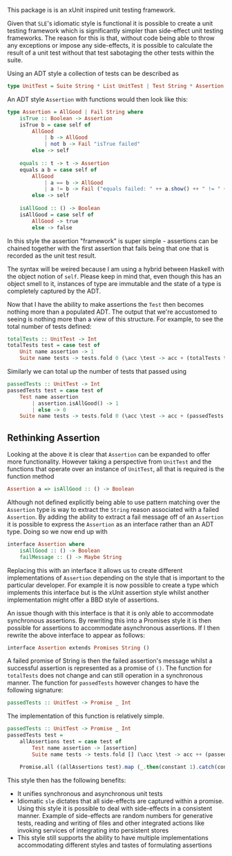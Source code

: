 This package is is an xUnit inspired unit testing framework.

Given that `SLE`'s idiomatic style is functional it is possible to create a unit testing framework which is 
significantly simpler than side-effect unit testing frameworks.  The reason for this is that, without code being able to 
throw any exceptions or impose any side-effects, it is possible to calculate the result of a unit test without that test 
sabotaging the other tests within the suite.
 
Using an ADT style a collection of tests can be described as
 
```haskell
type UnitTest = Suite String * List UnitTest | Test String * Assertion 
```
 
An ADT style `Assertion` with functions would then look like this:

```haskell
type Assertion = AllGood | Fail String where
    isTrue :: Boolean -> Assertion
    isTrue b = case self of
        AllGood 
            | b -> AllGood
            | not b -> Fail "isTrue failed"
        else -> self
        
    equals :: t -> t -> Assertion
    equals a b = case self of
        AllGood 
            | a == b -> AllGood
            | a != b -> Fail ("equals failed: " ++ a.show() ++ " != " ++ b.show())
        else -> self
    
    isAllGood :: () -> Boolean
    isAllGood = case self of
        AllGood -> true
        else -> false
```

In this style the assertion "framework" is super simple - assertions can be chained together with the first assertion
that fails being that one that is recorded as the unit test result.

The syntax will be weired because I am using a hybrid between Haskell with the object notion of `self`.  Please keep in
mind that, even though this has an object smell to it, instances of type are immutable and the state of a type is
completely captured by the ADT.

Now that I have the ability to make assertions the `Test` then becomes nothing more than a populated ADT.  The output
that we're accustomed to seeing is nothing more than a view of this structure.  For example, to see the total number of
tests defined:

```haskell
totalTests :: UnitTest -> Int
totalTests test = case test of
    Unit name assertion -> 1
    Suite name tests -> tests.fold 0 (\acc \test -> acc + (totalTests test))    
```

Similarly we can total up the number of tests that passed using

```haskell
passedTests :: UnitTest -> Int
passedTests test = case test of
    Test name assertion
        | assertion.isAllGood() -> 1
        | else -> 0
    Suite name tests -> tests.fold 0 (\acc \test -> acc + (passedTests test))
```

## Rethinking Assertion

Looking at the above it is clear that `Assertion` can be expanded to offer more functionality.  However taking a 
perspective from `UnitTest` and the functions that operate over an instance of `UnitTest`, all that is required is the 
function method

```haskell
Assertion a => isAllGood :: () -> Boolean 
```

Although not defined explicitly being able to use pattern matching over the `Assertion` type is way to extract the 
`String` reason associated with a failed `Assertion`.  By adding the ability to extract a fail message off of an
`Assertion` it is possible to express the `Assertion` as an interface rather than an ADT type.  Doing so we now end up
with

```haskell
interface Assertion where
    isAllGood :: () -> Boolean
    failMessage :: () -> Maybe String
```

Replacing this with an interface it allows us to create different implementations of `Assertion` depending on the  style 
that is important to the particular developer.  For example it is now possible to create a type which implements this 
interface but is the xUnit assertion style whilst another implementation might offer a BBD style of assertions.
 
An issue though with this interface is that it is only able to accommodate synchronous assertions.  By rewriting this
into a Promises style it is then possible for assertions to accommodate asynchronous assertions.  If I then rewrite
the above interface to appear as follows:

```haskell
interface Assertion extends Promises String ()
```

A failed promise of String is then the failed assertion's message whilst a successful assertion is represented as a 
promise of `()`.  The function for `totalTests` does not change and can still operation in a synchronous manner.  The 
function for `passedTests` however changes to have the following signature:
 
```haskell
passedTests :: UnitTest -> Promise _ Int
```

The implementation of this function is relatively simple.

```haskell
passedTests :: UnitTest -> Promise _ Int
passedTests test = 
    allAssertions test = case test of
        Test name assertion -> [assertion]
        Suite name tests -> tests.fold [] (\acc \test -> acc ++ (passedTests test))

    Promise.all ((allAssertions test).map (_.then(constant 1).catch(constant 0))).then(_.foldl 0 (+))
```

This style then has the following benefits:

* It unifies synchronous and asynchronous unit tests
* Idiomatic `sle` dictates that all side-effects are captured within a promise.  Using this style it is possible to deal
  with side-effects in a consistent manner.  Example of side-effects are random numbers for generative tests, reading
  and writing of files and other integrated actions like invoking services of integrating into persistent stores
* This style still supports the ability to have multiple implementations accommodating different styles and tastes of
  formulating assertions
  
  